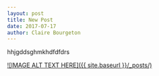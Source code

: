 ```yaml
---
layout: post
title: New Post
date: 2017-07-17
author: Claire Bourgeton
---
```


hhjgddsghmkhdfdfdrs

[![IMAGE ALT TEXT HERE]({{ site.baseurl }}/_posts/)](https://www.youtube.com/watch?v=3MZuYSosoUE)
